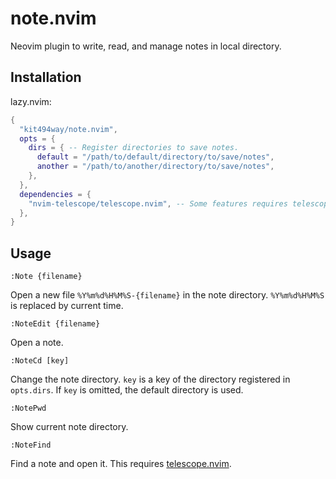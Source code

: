 # note.nvim

Neovim plugin to write, read, and manage notes in local directory.

## Installation

lazy.nvim:

```lua
{
  "kit494way/note.nvim",
  opts = {
    dirs = { -- Register directories to save notes.
      default = "/path/to/default/directory/to/save/notes",
      another = "/path/to/another/directory/to/save/notes",
    },
  },
  dependencies = {
    "nvim-telescope/telescope.nvim", -- Some features requires telescope
  },
}
```

## Usage

```
:Note {filename}
```

Open a new file `%Y%m%d%H%M%S-{filename}` in the note directory.
`%Y%m%d%H%M%S` is replaced by current time.

```
:NoteEdit {filename}
```

Open a note.

```
:NoteCd [key]
```

Change the note directory. `key` is a key of the directory registered in `opts.dirs`.
If `key` is omitted, the default directory is used.

```
:NotePwd
```

Show current note directory.

```
:NoteFind
```

Find a note and open it. This requires [telescope.nvim](https://github.com/nvim-telescope/telescope.nvim/tree/master).
